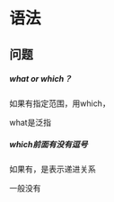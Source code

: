 # 语法

## 问题

##### what or which？

如果有指定范围，用which，

what是泛指

##### which前面有没有逗号

如果有，是表示递进关系

一般没有

